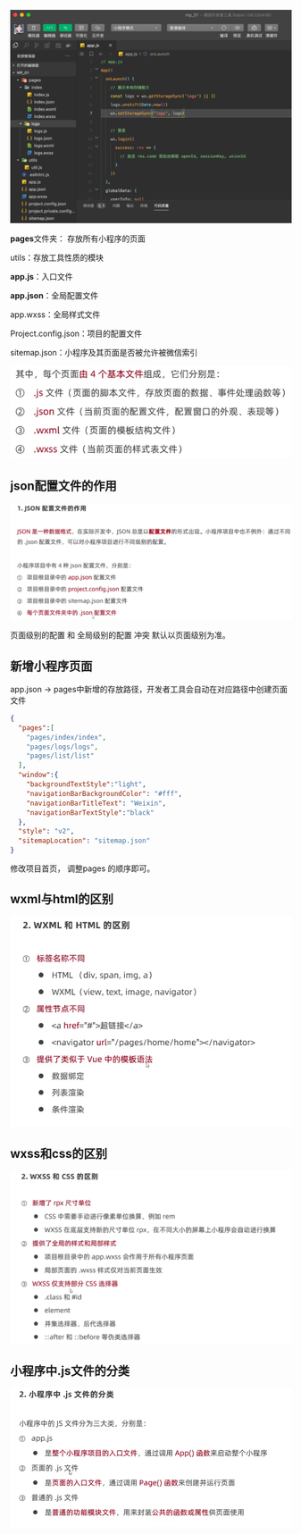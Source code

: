 ![image-20220426163435528](img/%E9%A1%B9%E7%9B%AE%E7%BB%93%E6%9E%84/image-20220426163435528.png)

**pages**文件夹： 存放所有小程序的页面

utils：存放工具性质的模块

**app.js**：入口文件

**app.json**：全局配置文件

app.wxss：全局样式文件

Project.config.json：项目的配置文件

sitemap.json：小程序及其页面是否被允许被微信索引

![image-20220426163859020](img/%E9%A1%B9%E7%9B%AE%E7%BB%93%E6%9E%84/image-20220426163859020.png)

## json配置文件的作用

![image-20220426164406571](img/%E9%A1%B9%E7%9B%AE%E7%BB%93%E6%9E%84/image-20220426164406571.png)

页面级别的配置 和 全局级别的配置 冲突 默认以页面级别为准。

## 新增小程序页面

app.json -> pages中新增的存放路径，开发者工具会自动在对应路径中创建页面文件

```json
{
  "pages":[ 
    "pages/index/index",
    "pages/logs/logs",
    "pages/list/list"
  ],
  "window":{
    "backgroundTextStyle":"light",
    "navigationBarBackgroundColor": "#fff",
    "navigationBarTitleText": "Weixin",
    "navigationBarTextStyle":"black"
  },
  "style": "v2",
  "sitemapLocation": "sitemap.json"
}
```

修改项目首页， 调整pages 的顺序即可。

## wxml与html的区别

![image-20220426172527251](img/%E9%A1%B9%E7%9B%AE%E7%BB%93%E6%9E%84/image-20220426172527251.png)

## wxss和css的区别

![image-20220426172748967](img/%E9%A1%B9%E7%9B%AE%E7%BB%93%E6%9E%84/image-20220426172748967.png)

## 小程序中.js文件的分类

![image-20220426173036069](img/%E9%A1%B9%E7%9B%AE%E7%BB%93%E6%9E%84/image-20220426173036069.png)